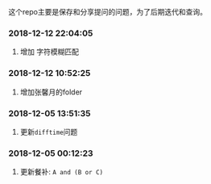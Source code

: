 
<!-- README.md is generated from README.Rmd. Please edit that file -->

这个repo主要是保存和分享提问的问题，为了后期迭代和查询。

### 2018-12-12 22:04:05

1.  增加 字符模糊匹配

### 2018-12-12 10:52:25

1.  增加张馨月的folder

### 2018-12-05 13:51:35

1.  更新`difftime`问题

### 2018-12-05 00:12:23

1.  更新餐补: `A and (B or C)`
